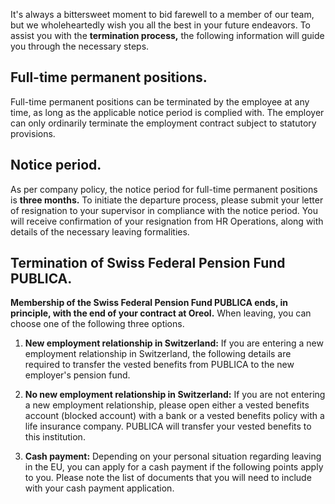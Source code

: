 It's always a bittersweet moment to bid farewell to a member of our team, but we wholeheartedly wish you all the best in your future endeavors. To assist you with the **termination process,** the following information will guide you through the necessary steps.

## Full-time permanent positions.
Full-time permanent positions can be terminated by the employee at any time, as long as the applicable notice period is complied with. The employer can only ordinarily terminate the employment contract subject to statutory provisions.

## Notice period.
As per company policy, the notice period for full-time permanent positions is **three months.** To initiate the departure process, please submit your letter of resignation to your supervisor in compliance with the notice period. You will receive confirmation of your resignation from HR Operations, along with details of the necessary leaving formalities.

## Termination of Swiss Federal Pension Fund PUBLICA.
**Membership of the Swiss Federal Pension Fund PUBLICA ends, in principle, with the end of your contract at Oreol.** When leaving, you can choose one of the following three options.

1. **New employment relationship in Switzerland:** If you are entering a new employment relationship in Switzerland, the following details are required to transfer the vested benefits from PUBLICA to the new employer's pension fund.

2. **No new employment relationship in Switzerland:** If you are not entering a new employment relationship, please open either a vested benefits account (blocked account) with a bank or a vested benefits policy with a life insurance company. PUBLICA will transfer your vested benefits to this institution.

3. **Cash payment:** Depending on your personal situation regarding leaving in the EU, you can apply for a cash payment if the following points apply to you. Please note the list of documents that you will need to include with your cash payment application.
